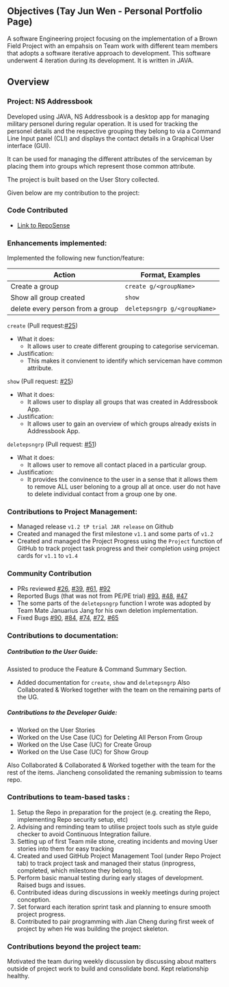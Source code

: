 ## Objectives (Tay Jun Wen - Personal Portfolio Page)

A software Engineering project focusing on the implementation of a Brown Field Project with an empahsis on Team work with different team members that adopts a software iterative approach to development. This software underwent 4 iteration during its development. It is written in JAVA.

## Overview

### Project: NS Addressbook

Developed using JAVA, NS Addressbook is a desktop app for managing military personel during regular operation. It is used for tracking the personel details and the respective grouping they belong to via a Command Line Input panel (CLI) and displays the contact details in a Graphical User interface (GUI).

It can be used for managing the different attributes of the serviceman by placing them into groups which represent those common attribute.

The project is built based on the User Story collected.

Given below are my contribution to the project:

### Code Contributed

* [Link to RepoSense](https://nus-tic4002-ay2021s2.github.io/tp-dashboard/?search=&sort=groupTitle&sortWithin=title&timeframe=commit&mergegroup=&groupSelect=groupByRepos&breakdown=true&checkedFileTypes=docs~functional-code~test-code~other&since=&tabOpen=true&tabType=authorship&tabAuthor=tototto&tabRepo=AY2021S2-TIC4002-F18-3%2Ftp2%5Bmaster%5D&authorshipIsMergeGroup=false&authorshipFileTyacpes=docs~functional-code~test-code~other)

### Enhancements implemented:

Implemented the following new function/feature:

|Action|Format, Examples|
|--------|----------|
| Create a group | ```create g/<groupName>``` |
| Show all group created | ```show``` |
| delete every person from a group | ```deletepsngrp g/<groupName>``` |
 
 ```create``` (Pull request:[#25](https://github.com/AY2021S2-TIC4002-F18-3/tp2/pull/25))
 * What it does:
    * It allows user to create different grouping to categorise serviceman.
 * Justification:
    * This makes it convienent to identify which serviceman have common attribute.
 
 ```show``` (Pull request: [#25](https://github.com/AY2021S2-TIC4002-F18-3/tp2/pull/25))
 * What it does: 
    * It allows user to display all groups that was created in Addressbook App.
 * Justification:
    * It allows user to gain an overview of which groups already exists in Addressbook App.
 
 ```deletepsngrp``` (Pull request: [#51](https://github.com/AY2021S2-TIC4002-F18-3/tp2/pull/51))
 * What it does:
    * It allows user to remove all contact placed in a particular group.
 * Justification:
    * It provides the convinence to the user in a sense that it allows them to remove ALL user beloning to a group all at once. user do not have to delete individual contact from a group one by one.

### Contributions to Project Management:

* Managed release ```v1.2 tP trial JAR release``` on Github
* Created and managed the first milestone ```v1.1``` and some parts of ```v1.2```
* Created and managed the Project Progress using the ```Project``` function of GitHub to track project task progress and their completion using project cards for ```v1.1``` to ```v1.4```

### Community Contribution

* PRs reviewed [#26](https://github.com/AY2021S2-TIC4002-F18-3/tp2/pull/26), [#39](https://github.com/AY2021S2-TIC4002-F18-3/tp2/pull/39), [#61](https://github.com/AY2021S2-TIC4002-F18-3/tp2/pull/61), [#92](https://github.com/AY2021S2-TIC4002-F18-3/tp2/pull/92)
* Reported Bugs (that was not from PE/PE trial) [#93](https://github.com/AY2021S2-TIC4002-F18-3/tp2/issues/93), [#48](https://github.com/AY2021S2-TIC4002-F18-3/tp2/issues/48), [#47](https://github.com/AY2021S2-TIC4002-F18-3/tp2/issues/47)
* The some parts of the ```deletepsngrp``` function I wrote was adopted by Team Mate Januarius Jang for his own deletion implementation.
* Fixed Bugs [#90](https://github.com/AY2021S2-TIC4002-F18-3/tp2/issues/90), [#84](https://github.com/AY2021S2-TIC4002-F18-3/tp2/issues/84), [#74](https://github.com/AY2021S2-TIC4002-F18-3/tp2/issues/74), [#72](https://github.com/AY2021S2-TIC4002-F18-3/tp2/issues/72), [#65](https://github.com/AY2021S2-TIC4002-F18-3/tp2/issues/65)

### Contributions to documentation:

##### Contribution to the User Guide:

Assisted to produce the Feature & Command Summary Section.
* Added documentation for ```create```, ```show``` and ```deletepsngrp```
Also Collaborated & Worked together with the team on the remaining parts of the UG.

##### Contributions to the Developer Guide:

* Worked on the User Stories 
* Worked on the Use Case (UC) for Deleting All Person From Group
* Worked on the Use Case (UC) for Create Group
* Worked on the Use Case (UC) for Show Group

Also Collaborated & Collaborated & Worked together with the team for the rest of the items. Jiancheng consolidated the remaning submission to teams repo.

### Contributions to team-based tasks :

 1. Setup the Repo in preparation for the project (e.g. creating the Repo, implementing Repo security setup, etc)
 2. Advising and reminding team to utilise project tools such as style guide checker to avoid Continuous Integration failure.
 3. Setting up of first Team mile stone, creating incidents and moving User stories into them for easy tracking
 4. Created and used GitHub Project Management Tool (under Repo Project tab) to track project task and managed their status (inprogress, completed, which milestone they belong to).
 5. Perform basic manual testing during early stages of development. Raised bugs and issues.
 6. Contributed ideas during discussions in weekly meetings during project conception.
 7. Set forward each iteration sprint task and planning to ensure smooth project progress.
 8. Contributed to pair programming with Jian Cheng during first week of project by when He was building the project skeleton.

### Contributions beyond the project team:

Motivated the team during weekly discussion by discussing about matters outside of project work to build and consolidate bond. Kept relationship healthy.
